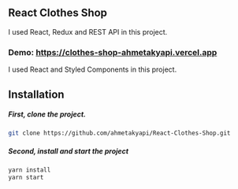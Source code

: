 ## React Clothes Shop

I used React, Redux and REST API in this project.


### Demo: https://clothes-shop-ahmetakyapi.vercel.app


I used React and Styled Components in this project.


## Installation

##### First, clone the project.

```bash
git clone https://github.com/ahmetakyapi/React-Clothes-Shop.git
```
##### Second, install and start the project
```bash
yarn install
yarn start
```
